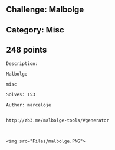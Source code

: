 Challenge: Malbolge
----------------------------------------
Category: Misc
----------------------------------------
248 points 
----------------------------------------

```
Description:

Malbolge

misc

Solves: 153

Author: marceloje


http://zb3.me/malbolge-tools/#generator



<img src="Files/malbolge.PNG">

